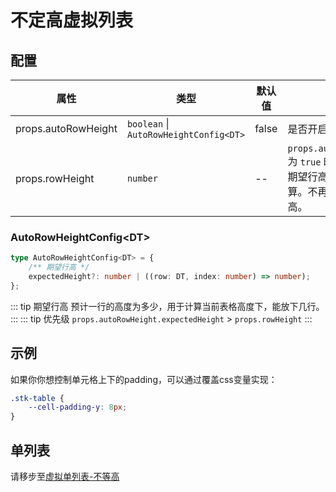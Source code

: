 # 不定高虚拟列表

## 配置
| 属性  | 类型  | 默认值 | 说明  |
| ----- | ----- | ----- | ----- |
| props.autoRowHeight | `boolean` \| `AutoRowHeightConfig<DT>` | false | 是否开启自动行高 |
| props.rowHeight | `number` | -- | `props.autoRowHeight` 为 `true` 时，将表示为期望行高，用于计算。不再影响实际行高。 |

### AutoRowHeightConfig&lt;DT&gt;
```ts
type AutoRowHeightConfig<DT> = {
    /** 期望行高 */
    expectedHeight?: number | ((row: DT, index: number) => number);
};
```

::: tip 期望行高
预计一行的高度为多少，用于计算当前表格高度下，能放下几行。
:::
::: tip 优先级
`props.autoRowHeight.expectedHeight` > `props.rowHeight`
:::


## 示例

<demo vue="advanced/auto-height-virtual/AutoHeightVirtual/index.vue"></demo>

如果你你想控制单元格上下的padding，可以通过覆盖css变量实现：
```css
.stk-table {
    --cell-padding-y: 8px;
}
```

## 单列表
请移步至[虚拟单列表-不等高](/demos/virtual-list.html#不等高)
